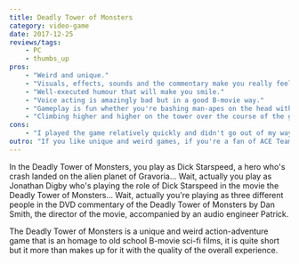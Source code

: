 ```yaml
---
title: Deadly Tower of Monsters
category: video-game
date: 2017-12-25
reviews/tags:
    - PC
    - thumbs_up
pros:
    - "Weird and unique."
    - "Visuals, effects, sounds and the commentary make you really feel as if you're playing the DVD commentary of a sci-fi B-movie."
    - "Well-executed humour that will make you smile."
    - "Voice acting is amazingly bad but in a good B-movie way."
    - "Gameplay is fun whether you're bashing man-apes on the head with a giant mace or shooting them with a ray gun."
    - "Climbing higher and higher on the tower over the course of the game is quite epic."
cons:
    - "I played the game relatively quickly and didn't go out of my way for collectibles but I beat the game in 3h."
outro: "If you like unique and weird games, if you're a fan of ACE Team (Rock of Ages, Zeno Clash, Abyss Odyssey), if you're a big fan of B-movies especially science fiction then you can hardly go wrong with the Deadly Tower of Monsters."
---
```

In the Deadly Tower of Monsters, you play as Dick Starspeed, a hero who's crash landed on the alien planet of Gravoria... Wait, actually you play as Jonathan Digby who's playing the role of Dick Starspeed in the movie the Deadly Tower of Monsters... Wait, actually you're playing as three different people in the DVD commentary of the Deadly Tower of Monsters by Dan Smith, the director of the movie, accompanied by an audio engineer Patrick.

The Deadly Tower of Monsters is a unique and weird action-adventure game that is an homage to old school B-movie sci-fi films, it is quite short but it more than makes up for it with the quality of the overall experience.
